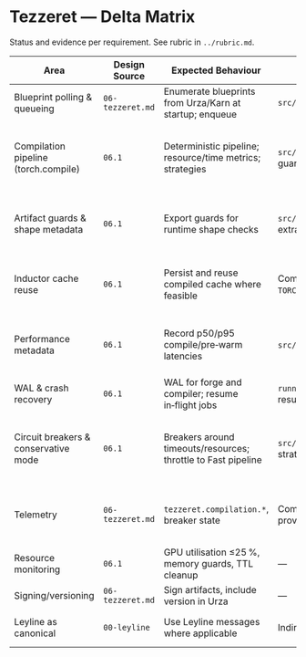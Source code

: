 # Tezzeret — Delta Matrix

Status and evidence per requirement. See rubric in `../rubric.md`.

| Area | Design Source | Expected Behaviour | Prototype Evidence | Status | Severity | Notes |
| --- | --- | --- | --- | --- | --- | --- |
| Blueprint polling & queueing | `06-tezzeret.md` | Enumerate blueprints from Urza/Karn at startup; enqueue | `src/esper/tezzeret/runner.py::TezzeretForge._discover_jobs()` | Implemented | Should‑have | Enumerates Karn; no periodic refresh. |
| Compilation pipeline (torch.compile) | `06.1` | Deterministic pipeline; resource/time metrics; strategies | `src/esper/tezzeret/compiler.py` (torch.compile + pre-warm + guards) | Implemented | Must‑have | Builds representative modules, runs torch.compile with guard spec + eager fallback. |
| Artifact guards & shape metadata | `06.1` | Export guards for runtime shape checks | `src/esper/tezzeret/compiler.py` guard spec persisted via Urza extras | Implemented | Must‑have | Guard digest derived from shape/dtype/stride metadata stored alongside artifacts. |
| Inductor cache reuse | `06.1` | Persist and reuse compiled cache where feasible | Compiler honours `inductor_cache_dir` (wraps `TORCHINDUCTOR_CACHE_DIR`) | Partially Implemented | Should‑have | Cache dir configurable; lifecycle/TTL management still pending. |
| Performance metadata | `06.1` | Record p50/p95 compile/pre‑warm latencies | `src/esper/tezzeret/compiler.py` (compile/prewarm ms in extras) | Implemented | Should‑have | Compile and pre-warm timings stored in Urza alongside catalog updates. |
| WAL & crash recovery | `06.1` | WAL for forge and compiler; resume in‑flight jobs | `runner.py` WAL for pending; `compiler.py` WAL per job; tests resume | Partially Implemented | Must‑have | JSON WAL; no CRC/O_DSYNC; minimal.
| Circuit breakers & conservative mode | `06.1` | Breakers around timeouts/resources; throttle to Fast pipeline | `src/esper/tezzeret/runner.py` (timeout breaker + eager fallback strategy) | Partially Implemented | Must‑have | Basic timeout breaker and fallback; resource-aware throttling still pending. |
| Telemetry | `06-tezzeret.md` | `tezzeret.compilation.*`, breaker state | Compiler/forge metrics snapshot; Weatherlight can pull via provider hook | Partially Implemented | Should‑have | Metrics gathered; periodic Oona emission pending integration with deployment. |
| Resource monitoring | `06.1` | GPU utilisation ≤25 %, memory guards, TTL cleanup | — | Missing | Should‑have | Not present. |
| Signing/versioning | `06-tezzeret.md` | Sign artifacts, include version in Urza | — | Missing | Nice‑to‑have | Not present. |
| Leyline as canonical | `00-leyline` | Use Leyline messages where applicable | Indirect; uses Karn (Leyline descriptors) | Implemented | Must‑have | Descriptor inputs align to Leyline via Karn. |
